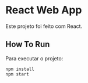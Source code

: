 # React Web App

Este projeto foi feito com React.  

## How To Run
Para executar o projeto:
  
```
npm install
npm start

```